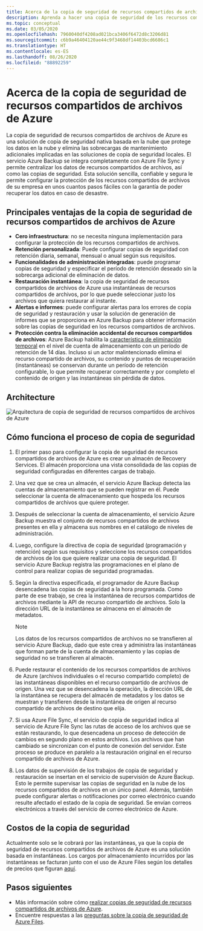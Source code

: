 ```yaml
---
title: Acerca de la copia de seguridad de recursos compartidos de archivos de Azure
description: Aprenda a hacer una copia de seguridad de los recursos compartidos de archivos de Azure en el almacén de Recovery Services.
ms.topic: conceptual
ms.date: 03/05/2020
ms.openlocfilehash: 7960040df4208ad021bca3406f6472d8c3206d81
ms.sourcegitcommit: c6b9a46404120ae44c9f3468df14403bcd6686c1
ms.translationtype: HT
ms.contentlocale: es-ES
ms.lasthandoff: 08/26/2020
ms.locfileid: "88892259"
---
```

# <a name="about-azure-file-share-backup"></a>Acerca de la copia de seguridad de recursos compartidos de archivos de Azure

La copia de seguridad de recursos compartidos de archivos de Azure es una solución de copia de seguridad nativa basada en la nube que protege los datos en la nube y elimina las sobrecargas de mantenimiento adicionales implicadas en las soluciones de copia de seguridad locales. El servicio Azure Backup se integra completamente con Azure File Sync y permite centralizar los datos de recursos compartidos de archivos, así como las copias de seguridad. Esta solución sencilla, confiable y segura le permite configurar la protección de los recursos compartidos de archivos de su empresa en unos cuantos pasos fáciles con la garantía de poder recuperar los datos en caso de desastre.

## <a name="key-benefits-of-azure-file-share-backup"></a>Principales ventajas de la copia de seguridad de recursos compartidos de archivos de Azure

* **Cero infraestructura**: no se necesita ninguna implementación para configurar la protección de los recursos compartidos de archivos.
* **Retención personalizada**: Puede configurar copias de seguridad con retención diaria, semanal, mensual o anual según sus requisitos.
* **Funcionalidades de administración integradas**: puede programar copias de seguridad y especificar el período de retención deseado sin la sobrecarga adicional de eliminación de datos.
* **Restauración instantánea**: la copia de seguridad de recursos compartidos de archivos de Azure usa instantáneas de recursos compartidos de archivos, por lo que puede seleccionar justo los archivos que quiera restaurar al instante.
* **Alertas e informes**: puede configurar alertas para los errores de copia de seguridad y restauración y usar la solución de generación de informes que se proporciona en Azure Backup para obtener información sobre las copias de seguridad en los recursos compartidos de archivos.
* **Protección contra la eliminación accidental de recursos compartidos de archivos**: Azure Backup habilita la [característica de eliminación temporal](../storage/files/storage-files-prevent-file-share-deletion.md) en el nivel de cuenta de almacenamiento con un período de retención de 14 días. Incluso si un actor malintencionado elimina el recurso compartido de archivos, su contenido y puntos de recuperación (instantáneas) se conservan durante un período de retención configurable, lo que permite recuperar correctamente y por completo el contenido de origen y las instantáneas sin pérdida de datos.

## <a name="architecture"></a>Architecture

![Arquitectura de copia de seguridad de recursos compartidos de archivos de Azure](./media/azure-file-share-backup-overview/azure-file-shares-backup-architecture.png)

## <a name="how-the-backup-process-works"></a>Cómo funciona el proceso de copia de seguridad

1. El primer paso para configurar la copia de seguridad de recursos compartidos de archivos de Azure es crear un almacén de Recovery Services. El almacén proporciona una vista consolidada de las copias de seguridad configuradas en diferentes cargas de trabajo.

2. Una vez que se crea un almacén, el servicio Azure Backup detecta las cuentas de almacenamiento que se pueden registrar en él. Puede seleccionar la cuenta de almacenamiento que hospeda los recursos compartidos de archivos que quiere proteger.

3. Después de seleccionar la cuenta de almacenamiento, el servicio Azure Backup muestra el conjunto de recursos compartidos de archivos presentes en ella y almacena sus nombres en el catálogo de niveles de administración.

4. Luego, configure la directiva de copia de seguridad (programación y retención) según sus requisitos y seleccione los recursos compartidos de archivos de los que quiere realizar una copia de seguridad. El servicio Azure Backup registra las programaciones en el plano de control para realizar copias de seguridad programadas.

5. Según la directiva especificada, el programador de Azure Backup desencadena las copias de seguridad a la hora programada. Como parte de ese trabajo, se crea la instantánea de recursos compartidos de archivos mediante la API de recurso compartido de archivos. Solo la dirección URL de la instantánea se almacena en el almacén de metadatos.

    >[!NOTE]
    >Los datos de los recursos compartidos de archivos no se transfieren al servicio Azure Backup, dado que este crea y administra las instantáneas que forman parte de la cuenta de almacenamiento y las copias de seguridad no se transfieren al almacén.

6. Puede restaurar el contenido de los recursos compartidos de archivos de Azure (archivos individuales o el recurso compartido completo) de las instantáneas disponibles en el recurso compartido de archivos de origen. Una vez que se desencadena la operación, la dirección URL de la instantánea se recupera del almacén de metadatos y los datos se muestran y transfieren desde la instantánea de origen al recurso compartido de archivos de destino que elija.

7. Si usa Azure File Sync, el servicio de copia de seguridad indica al servicio de Azure File Sync las rutas de acceso de los archivos que se están restaurando, lo que desencadena un proceso de detección de cambios en segundo plano en estos archivos. Los archivos que han cambiado se sincronizan con el punto de conexión del servidor. Este proceso se produce en paralelo a la restauración original en el recurso compartido de archivos de Azure.

8. Los datos de supervisión de los trabajos de copia de seguridad y restauración se insertan en el servicio de supervisión de Azure Backup. Esto le permite supervisar las copias de seguridad en la nube de los recursos compartidos de archivos en un único panel. Además, también puede configurar alertas o notificaciones por correo electrónico cuando resulte afectado el estado de la copia de seguridad. Se envían correos electrónicos a través del servicio de correo electrónico de Azure.

## <a name="backup-costs"></a>Costos de la copia de seguridad

Actualmente solo se le cobrará por las instantáneas, ya que la copia de seguridad de recursos compartidos de archivos de Azure es una solución basada en instantáneas. Los cargos por almacenamiento incurridos por las instantáneas se facturan junto con el uso de Azure Files según los detalles de precios que figuran [aquí](https://azure.microsoft.com/pricing/details/storage/files/).

## <a name="next-steps"></a>Pasos siguientes

* Más información sobre cómo [realizar copias de seguridad de recursos compartidos de archivos de Azure](backup-afs.md).
* Encuentre respuestas a las [preguntas sobre la copia de seguridad de Azure Files](backup-azure-files-faq.md).
